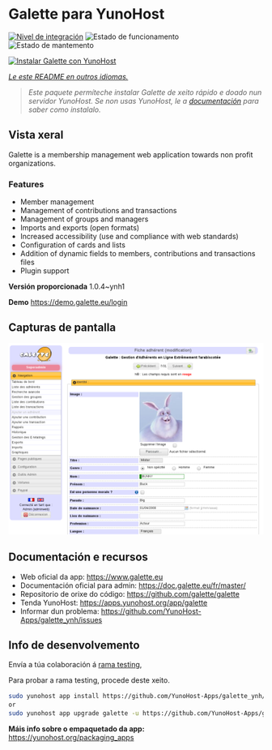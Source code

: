 <!--
NOTA: Este README foi creado automáticamente por https://github.com/YunoHost/apps/tree/master/tools/readme_generator
NON debe editarse manualmente.
-->

# Galette para YunoHost

[![Nivel de integración](https://dash.yunohost.org/integration/galette.svg)](https://dash.yunohost.org/appci/app/galette) ![Estado de funcionamento](https://ci-apps.yunohost.org/ci/badges/galette.status.svg) ![Estado de mantemento](https://ci-apps.yunohost.org/ci/badges/galette.maintain.svg)

[![Instalar Galette con YunoHost](https://install-app.yunohost.org/install-with-yunohost.svg)](https://install-app.yunohost.org/?app=galette)

*[Le este README en outros idiomas.](./ALL_README.md)*

> *Este paquete permíteche instalar Galette de xeito rápido e doado nun servidor YunoHost.
Se non usas YunoHost, le a [documentación](https://yunohost.org/#/install) para saber como instalalo.*

## Vista xeral

Galette is a membership management web application towards non profit organizations.

### Features

- Member management
- Management of contributions and transactions
- Management of groups and managers
- Imports and exports (open formats)
- Increased accessibility (use and compliance with web standards)
- Configuration of cards and lists
- Addition of dynamic fields to members, contributions and transactions files
- Plugin support

**Versión proporcionada** 1.0.4~ynh1

**Demo** <https://demo.galette.eu/login>

## Capturas de pantalla

![Captura de pantalla de Galette](./doc/screenshots/edit_member.png)

## Documentación e recursos

- Web oficial da app: <https://www.galette.eu>
- Documentación oficial para admin: <https://doc.galette.eu/fr/master/>
- Repositorio de orixe do código: <https://github.com/galette/galette>
- Tenda YunoHost: <https://apps.yunohost.org/app/galette>
- Informar dun problema: <https://github.com/YunoHost-Apps/galette_ynh/issues>

## Info de desenvolvemento

Envía a túa colaboración á [rama testing](https://github.com/YunoHost-Apps/galette_ynh/tree/testing),


Para probar a rama testing, procede deste xeito.

```bash
sudo yunohost app install https://github.com/YunoHost-Apps/galette_ynh/tree/testing --debug
or
sudo yunohost app upgrade galette -u https://github.com/YunoHost-Apps/galette_ynh/tree/testing --debug
```

**Máis info sobre o empaquetado da app:** <https://yunohost.org/packaging_apps>
